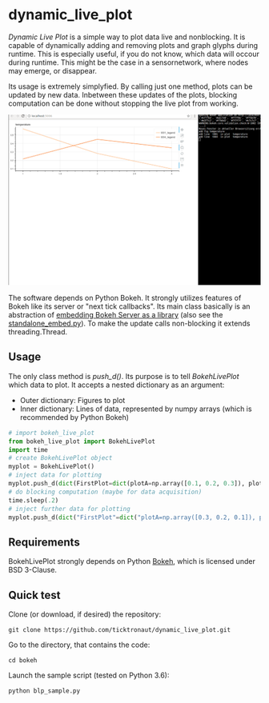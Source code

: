# dynamic_live_plot
*Dynamic Live Plot* is a simple way to plot data live and nonblocking. It is capable of dynamically adding and removing plots and graph glyphs during runtime. This is especially useful, if you do not know, which data will occour during runtime. This might be the case in a sensornetwork, where nodes may emerge, or disappear.

Its usage is extremely simplyfied. By calling just one method, plots can be updated by new data. Inbetween these updates of the plots, blocking computation can be done without stopping the live plot from working.

![alt tag](./showcase.gif)

The software depends on Python Bokeh. It strongly utilizes features of Bokeh like its server or "next tick callbacks". Its main class basically is an abstraction of [embedding Bokeh Server as a library](https://bokeh.pydata.org/en/latest/docs/user_guide/server.html#embedding-bokeh-server-as-a-library) (also see the [standalone_embed.py](https://github.com/bokeh/bokeh/tree/0.12.16/examples/howto/server_embed/standalone_embed.py)). To make the update calls non-blocking it extends threading.Thread.

## Usage
The only class method is *push_d()*. Its purpose is to tell *BokehLivePlot* which data to plot. It accepts a nested dictionary as an argument:
* Outer dictionary: Figures to plot
* Inner dictionary: Lines of data, represented by numpy arrays (which is recommended by Python Bokeh)

```python
# import bokeh_live_plot
from bokeh_live_plot import BokehLivePlot
import time
# create BokehLivePlot object
myplot = BokehLivePlot()
# inject data for plotting
myplot.push_d(dict(FirstPlot=dict(plotA=np.array([0.1, 0.2, 0.3]), plotb=np.array([0.2, 0.3, 0.4]))
# do blocking computation (maybe for data acquisition)
time.sleep(.2)
# inject further data for plotting 
myplot.push_d(dict("FirstPlot"=dict("plotA=np.array([0.3, 0.2, 0.1]), plotb=np.array([0.4, 0.2, 0.3]))
```

## Requirements
BokehLivePlot strongly depends on Python [Bokeh](https://bokeh.pydata.org/en/latest/), which is licensed under BSD 3-Clause.

## Quick test
Clone (or download, if desired) the repository:
```console
git clone https://github.com/ticktronaut/dynamic_live_plot.git
```
Go to the directory, that contains the code:
```console
cd bokeh
```
Launch the sample script (tested on Python 3.6):
```console
python blp_sample.py
```
